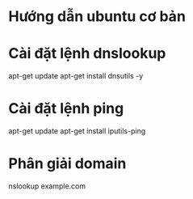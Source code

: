 # Hướng dẫn ubuntu cơ bản

# Cài đặt lệnh dnslookup

apt-get update
apt-get install dnsutils -y

# Cài đặt lệnh ping

apt-get update
apt-get install iputils-ping

# Phân giải domain

nslookup example.com